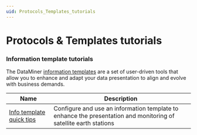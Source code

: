 ```yaml
---
uid: Protocols_Templates_tutorials
---
```


# Protocols & Templates tutorials

### Information template tutorials

The DataMiner [information templates](xref:Information_templates) are a set of user-driven tools that allow you to enhance and adapt your data presentation to align and evolve with business demands.

| Name | Description |
|--|--|
| [Info template quick tips](xref:Info_template_quick_tips) | Configure and use an information template to enhance the presentation and monitoring of satellite earth stations |
